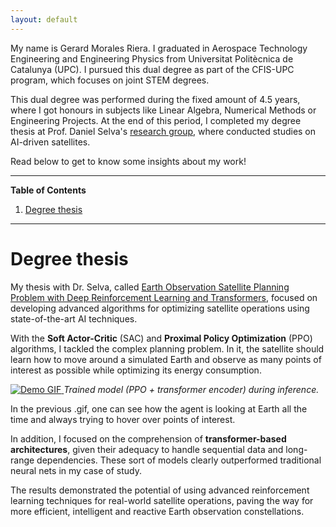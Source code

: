 ```yaml
---
layout: default
---
```


My name is Gerard Morales Riera. I graduated in Aerospace Technology Engineering and Engineering Physics from Universitat Politècnica de Catalunya (UPC). I pursued this dual degree as part of the CFIS-UPC program, which focuses on joint STEM degrees.

This dual degree was performed during the fixed amount of 4.5 years, where I got honours in subjects like Linear Algebra, Numerical Methods or Engineering Projects. At the end of this period, I completed my degree thesis at Prof. Daniel Selva's [research group](https://www.selva-research.com/), where conducted studies on AI-driven satellites.

Read below to get to know some insights about my work!

---

**Table of Contents**

1.  [Degree thesis](#degree-thesis)


---

# Degree thesis

My thesis with Dr. Selva, called [Earth Observation Satellite Planning Problem with Deep Reinforcement Learning and Transformers](/assets/files/Degree-Thesis-GerardMR.pdf), focused on developing advanced algorithms for optimizing satellite operations using state-of-the-art AI techniques.

With the **Soft Actor-Critic** (SAC) and **Proximal Policy Optimization** (PPO) algorithms, I tackled the complex planning problem. In it, the satellite should learn how to move around a simulated Earth and observe as many points of interest as possible while optimizing its energy consumption.

<section class="default-image-section">
<a href="/assets/gifs/demo.gif">
  <img 
    src="/assets/gifs/demo.gif" 
    alt="Demo GIF" 
    class="default-image"
  >
</a>
<em>Trained model (PPO + transformer encoder) during inference.</em>
</section>

In the previous .gif, one can see how the agent is looking at Earth all the time and always trying to hover over points of interest.

In addition, I focused on the comprehension of **transformer-based architectures**, given their adequacy to handle sequential data and long-range dependencies. These sort of models clearly outperformed traditional neural nets in my case of study.

The results demonstrated the potential of using advanced reinforcement learning techniques for real-world satellite operations, paving the way for more efficient, intelligent and reactive Earth observation constellations.
